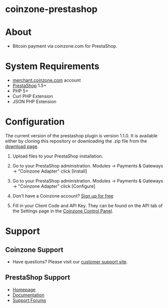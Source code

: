 # coinzone-prestashop

#  About

  * Bitcoin payment via coinzone.com for PrestaShop.

#  System Requirements

  * [merchant.coinzone.com](https://merchant.coinzone.com/signup?source=prestashop) account
  * [PrestaShop](https://www.prestashop.com/en/system-requirements) 1.5+
  * PHP 5+
  * Curl PHP Extension
  * JSON PHP Extension

#  Configuration

The current version of the prestashop plugin is version 1.1.0. It is available either by
cloning this repository or downloading the .zip file from the
[download page](https://github.com/CoinzoneBV/coinzone-prestashop/releases/download/1.1.0/coinzoneadapter.zip).

1. Upload files to your PrestaShop installation.

2. Go to your PrestaShop administration. Modules -&gt; Payments &amp; Gateways -&gt;
"Coinzone Adapter" click [Install]

3. Go to your PrestaShop administration. Modules -&gt; Payments &amp; Gateways -&gt;
"Coinzone Adapter" click [Configure]

4. Don't have a Coinzone account? [Sign up for free](https://merchant.coinzone.com/signup?source=prestashop)

5. Fill in your Client Code and API Key. They can be found on the API tab of the Settings page in the [Coinzone Control Panel](https://merchant.coinzone.com/settings#apiTab).


#  Support

##  Coinzone Support

  * Have questions? Please visit our [customer support site](http://support.coinzone.com/).

##  PrestaShop Support

  * [Homepage](http://www.prestashop.com)
  * [Documentation](http://doc.prestashop.com/)
  * [Support Forums](http://www.prestashop.com/forums/)

